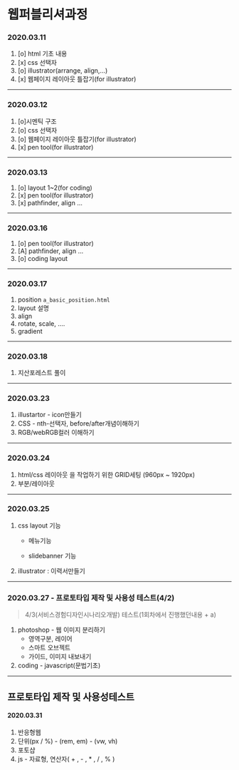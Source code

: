 # 웹퍼블리셔과정

### 2020.03.11

1. [o] html 기초 내용
2. [x] css 선택자
3. [o] illustrator(arrange, align,...)
4. [x] 웹페이지 레이아웃 틀잡기(for illustrator)

---

### 2020.03.12

1. [o]시멘틱 구조
2. [o] css 선택자
3. [o] 웹페이지 레이아웃 틀잡기(for illustrator)
4. [x] pen tool(for illustrator)

---

### 2020.03.13

1. [o] layout 1~2(for coding)
2. [x] pen tool(for illustrator)
3. [x] pathfinder, align ...

---

### 2020.03.16

1. [o] pen tool(for illustrator)
2. [A] pathfinder, align ...
3. [o] coding layout

---

### 2020.03.17

1. position `a_basic_position.html`
2. layout 설명
3. align
4. rotate, scale, ....
5. gradient

---

### 2020.03.18

1. 지산포레스트 풀이

---

### 2020.03.23

1. illustartor - icon만들기
2. CSS - nth-선택자, before/after개념이해하기
3. RGB/webRGB컬러 이해하기

---

### 2020.03.24

1. html/css 레이아웃 을 작업하기 위한 GRID세팅 (960px ~ 1920px)
2. 부분/레이아웃

---

### 2020.03.25

1. css layout 기능

   - 메뉴기능

   - slidebanner 기능 

2. illustrator : 이력서만들기

---

### 2020.03.27 - 프로토타입 제작 및 사용성 테스트(4/2)

> 4/3(서비스경험디자인시나리오개발) 테스트(1회차에서 진행했던내용 + a)

1. photoshop - 웹 이미지 분리하기
   - 영역구분, 레이어
   - 스마트 오브젝트
   - 가이드, 이미지 내보내기
2. coding - javascript(문법기초)

---

## 프로토타입 제작 및 사용성테스트

#### 2020.03.31

1. 반응형웹 
2. 단위(px / %) - (rem, em) - (vw, vh)
3. 포토샵
4. js - 자료형, 연산자( + , - , * , / , % )







